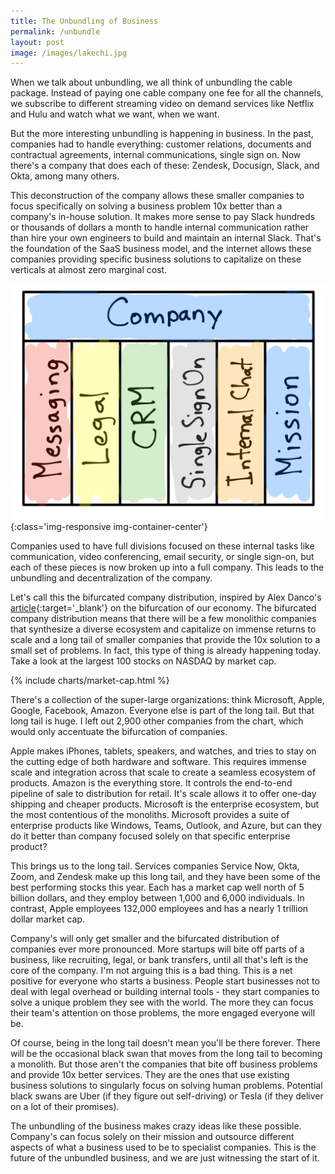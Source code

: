 ```yaml
---
title: The Unbundling of Business
permalink: /unbundle
layout: post
image: /images/lakechi.jpg
---
```

When we talk about unbundling, we all think of unbundling the cable package. Instead of paying one cable company one fee for all the channels, we subscribe to different streaming video on demand services like Netflix and Hulu and watch what we want, when we want.

But the more interesting unbundling is happening in business. In the past, companies had to handle everything: customer relations, documents and contractual agreements, internal communications, single sign on. Now there's a company that does each of these: Zendesk, Docusign, Slack, and Okta, among many others.

This deconstruction of the company allows these smaller companies to focus specifically on solving a business problem 10x better than a company's in-house solution. It makes more sense to pay Slack hundreds or thousands of dollars a month to handle internal communication rather than hire your own engineers to build and maintain an internal Slack. That's the foundation of the SaaS business model, and the internet allows these companies providing specific business solutions to capitalize on these verticals at almost zero marginal cost.

![](/images/companybundle.jpg){:class='img-responsive img-container-center'}

Companies used to have full divisions focused on these internal tasks like communication, video conferencing, email security, or single sign-on, but each of these pieces is now broken up into a full company. This leads to the unbundling and decentralization of the company.

Let's call this the bifurcated company distribution, inspired by Alex Danco's [article](https://alexdanco.com/2015/12/17/taylor-swift-ios-and-the-access-economy-why-the-normal-distribution-is-vanishing/){:target='_blank'} on the bifurcation of our economy. The bifurcated company distribution means that there will be a few monolithic companies that synthesize a diverse ecosystem and capitalize on immense returns to scale and a long tail of smaller companies that provide the 10x solution to a small set of problems. In fact, this type of thing is already happening today. Take a look at the largest 100 stocks on NASDAQ by market cap.

{% include charts/market-cap.html %}

There's a collection of the super-large organizations: think Microsoft, Apple, Google, Facebook, Amazon. Everyone else is part of the long tail. But that long tail is huge. I left out 2,900 other companies from the chart, which would only accentuate the bifurcation of companies.

Apple makes iPhones, tablets, speakers, and watches, and tries to stay on the cutting edge of both hardware and software. This requires immense scale and integration across that scale to create a seamless ecosystem of products. Amazon is the everything store. It controls the end-to-end pipeline of sale to distribution for retail. It's scale allows it to offer one-day shipping and cheaper products. Microsoft is the enterprise ecosystem, but the most contentious of the monoliths. Microsoft provides a suite of enterprise products like Windows, Teams, Outlook, and Azure, but can they do it better than company focused solely on that specific enterprise product?

This brings us to the long tail. Services companies Service Now, Okta, Zoom, and Zendesk make up this long tail, and they have been some of the best performing stocks this year. Each has a market cap well north of 5 billion dollars, and they employ between 1,000 and 6,000 individuals. In contrast, Apple employees 132,000 employees and has a nearly 1 trillion dollar market cap.

Company's will only get smaller and the bifurcated distribution of companies ever more pronounced. More startups will bite off parts of a business, like recruiting, legal, or bank transfers, until all that's left is the core of the company. I'm not arguing this is a bad thing. This is a net positive for everyone who starts a business. People start businesses not to deal with legal overhead or building internal tools - they start companies to solve a unique problem they see with the world. The more they can focus their team's attention on those problems, the more engaged everyone will be.

Of course, being in the long tail doesn't mean you'll be there forever. There will be the occasional black swan that moves from the long tail to becoming a monolith. But those aren't the companies that bite off business problems and provide 10x better services. They are the ones that use existing business solutions to singularly focus on solving human problems. Potential black swans are Uber (if they figure out self-driving) or Tesla (if they deliver on a lot of their promises).

The unbundling of the business makes crazy ideas like these possible. Company's can focus solely on their mission and outsource different aspects of what a business used to be to specialist companies. This is the future of the unbundled business, and we are just witnessing the start of it.

<!-- Counterintuitively, the greater the bifurcation of the company distribution in a particular industry, the higher likelihood of a black swan. Unbundling the business lowers the barrier for entry for individuals to tackle new problems like climate change, autonomous driving, or brain machine interfaces. Extreme bifurcation is the consequence of operating in a playing field where value creation is unbounded by physical limits. It's also what creates innovation: the off chance of an individual synthesizing a solution to the hard problems we face. -->